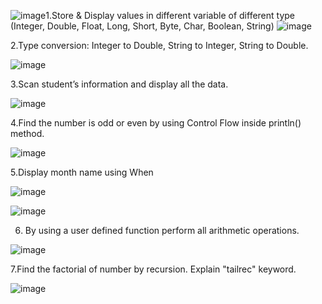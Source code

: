 ![image](https://github.com/Rushi-7070/MAD_Practical-1_21012011136/assets/97504709/c5667d71-12c3-443a-abeb-9219876e9528)1.Store & Display values in different variable of different type (Integer, Double, Float, Long, Short, Byte, Char, Boolean, String)
![image](https://github.com/Rushi-7070/MAD_Practical-1_21012011136/assets/97504709/0677f1e9-a3e3-4f6e-8dc2-2e76da648e87)

2.Type conversion:
Integer to Double, String to Integer, String to Double.

![image](https://github.com/Rushi-7070/MAD_Practical-1_21012011136/assets/97504709/fa140ec9-8bda-4ded-a378-d6dd38266cd0)

3.Scan student’s information and display all the data.

![image](https://github.com/Rushi-7070/MAD_Practical-1_21012011136/assets/97504709/f65c3c92-c319-4471-bc86-61773e37d937)

4.Find the number is odd or even by using Control Flow inside println() method.

![image](https://github.com/Rushi-7070/MAD_Practical-1_21012011136/assets/97504709/6dcbe599-05c3-4413-9529-62c2390237a0)

5.Display month name using When

![image](https://github.com/Rushi-7070/MAD_Practical-1_21012011136/assets/97504709/ad72511b-fa03-489b-8cb8-c3dce17e2c6b)

![image](https://github.com/Rushi-7070/MAD_Practical-1_21012011136/assets/97504709/b7d96ba7-4456-4356-b190-5b9dcde485a2)

6. By using a user defined function perform all arithmetic operations.

![image](https://github.com/Rushi-7070/MAD_Practical-1_21012011136/assets/97504709/ecbf544e-b800-4a4a-8e1f-1abde39a0c4b)

7.Find the factorial of number by recursion. Explain "tailrec" keyword.

![image](https://github.com/Rushi-7070/MAD_Practical-1_21012011136/assets/97504709/958513a3-9d92-4d04-88ec-519a1e1c58e6)






